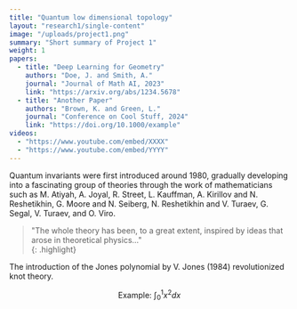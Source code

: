 ```yaml
---
title: "Quantum low dimensional topology"
layout: "research1/single-content"
image: "/uploads/project1.png"
summary: "Short summary of Project 1"
weight: 1
papers:
  - title: "Deep Learning for Geometry"
    authors: "Doe, J. and Smith, A."
    journal: "Journal of Math AI, 2023"
    link: "https://arxiv.org/abs/1234.5678"
  - title: "Another Paper"
    authors: "Brown, K. and Green, L."
    journal: "Conference on Cool Stuff, 2024"
    link: "https://doi.org/10.1000/example"
videos:
  - "https://www.youtube.com/embed/XXXX"
  - "https://www.youtube.com/embed/YYYY"
---
```

Quantum invariants were first introduced around 1980, gradually developing into a fascinating group of theories through the work of mathematicians such as M. Atiyah, A. Joyal, R. Street, L. Kauffman, A. Kirillov and N. Reshetikhin, G. Moore and N. Seiberg, N. Reshetikhin and V. Turaev, G. Segal, V. Turaev, and O. Viro.

> "The whole theory has been, to a great extent, inspired by ideas that arose in theoretical physics..."  
{: .highlight}

The introduction of the Jones polynomial by V. Jones (1984) revolutionized knot theory.

$$\text{Example: } \int_0^1 x^2 dx$$
